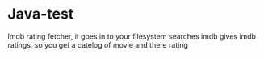 # Java-test
Imdb rating fetcher, it goes in to your filesystem searches imdb gives imdb ratings, so you get a catelog of movie and there rating

